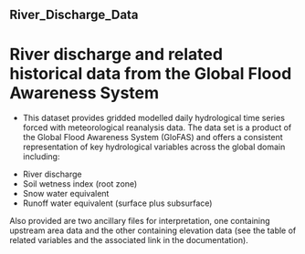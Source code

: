 ## River_Discharge_Data
# River discharge and related historical data from the Global Flood Awareness System
- This dataset provides gridded modelled daily hydrological time series forced with meteorological reanalysis data. The data set is a product of the Global Flood Awareness System (GloFAS) and offers a consistent representation of key hydrological variables across the global domain including:

* River discharge
* Soil wetness index (root zone)
* Snow water equivalent
* Runoff water equivalent (surface plus subsurface)

Also provided are two ancillary files for interpretation, one containing upstream area data and the other containing elevation data (see the table of related variables and the associated link in the documentation).
